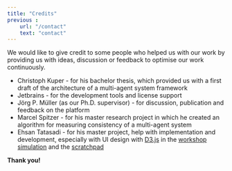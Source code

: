 ```yaml
---
title: "Credits"
previous :
    url: "/contact"
    text: "contact"
---
```

We would like to give credit to some people who helped us with our work by providing us with ideas, discussion or feedback to optimise our work continuously.

* Christoph Kuper - for his bachelor thesis, which provided us with a first draft of the architecture of a multi-agent system framework
* Jetbrains - for the development tools and license support
* Jörg P. Müller (as our Ph.D. supervisor) - for discussion, publication and feedback on the platform
* Marcel Spitzer - for his master research project in which he created an algorithm for measuring consistency of a multi-agent system
* Ehsan Tatasadi - for his master project, help with implementation and development, especially with UI design with [D3.js](https://d3js.org/) in the [workshop simulation](/news/2017-09-workshop/) and the [scratchpad](/news/2017-11-scratchpad/)

__Thank you!__
